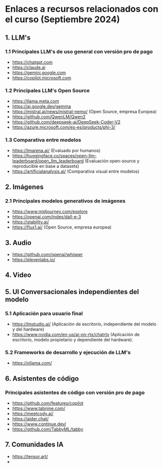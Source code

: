 # Enlaces a recursos relacionados con el curso (Septiembre 2024)

## 1. LLM's
### 1.1 Principales LLM's de uso general con versión pro de pago
* https://chatgpt.com
* https://claude.ai
* https://gemini.google.com
* https://copilot.microsoft.com

### 1.2 Principales LLM's Open Source
* https://llama.meta.com
* https://ai.google.dev/gemma
* https://mistral.ai/news/mistral-nemo/ (Open Source, empresa Europea)
* https://github.com/QwenLM/Qwen2
* https://github.com/deepseek-ai/DeepSeek-Coder-V2
* https://azure.microsoft.com/es-es/products/phi-3/

### 1.3 Comparativa entre modelos
* https://lmarena.ai/ (Evaluado por humanos)
* https://huggingface.co/spaces/open-llm-leaderboard/open_llm_leaderboard (Evaluación open-source y reproducible en base a datasets)
* https://artificialanalysis.ai/ (Comparativa visual entre modelos)

## 2. Imágenes
### 2.1 Principales modelos generativos de imágenes
* https://www.midjourney.com/explore
* https://openai.com/index/dall-e-3
* https://stability.ai/
* https://flux1.ai/ (Open Source, empresa europea)

## 3. Audio
* https://github.com/openai/whisper
* https://elevenlabs.io/

## 4. Video

## 5. UI Conversacionales independientes del modelo
### 5.1 Aplicación para usuario final
* https://lmstudio.ai/ (Aplicación de escritorio, independiente del modelo y del hardware)
* https://www.nvidia.com/en-us/ai-on-rtx/chatrtx (Aplicación de escritorio, modelo propietario y dependiente del hardware).

### 5.2 Frameworks de desarrollo y ejecución de LLM's
* https://ollama.com/

## 6. Asistentes de código
### Principales asistentes de código con versión pro de pago
* https://github.com/features/copilot
* https://www.tabnine.com/
* https://meetcody.ai/
* https://aider.chat/
* https://www.continue.dev/
* https://github.com/TabbyML/tabby

## 7. Comunidades IA
* https://tensor.art/
* 
